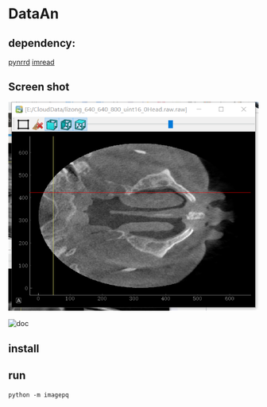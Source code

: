# DataAn

## dependency:

[pynrrd](https://github.com/mhe/pynrrd)
[imread](https://github.com/luispedro/imread)

## Screen shot

![screenshot](./doc/ct-slice.png)

![doc](https://imagepq.readthedocs.io/en/latest/)

## install

## run
```
python -m imagepq
```